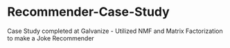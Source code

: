 # Recommender-Case-Study
Case Study completed at Galvanize - Utilized NMF and Matrix Factorization to make a Joke Recommender
